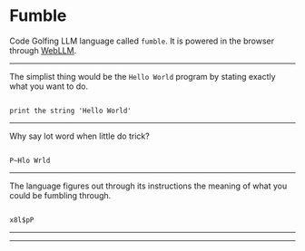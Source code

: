 # Fumble
Code Golfing LLM language called `fumble`. It is powered in the browser through [WebLLM](https://webllm.mlc.ai).


---

The simplist thing would be the `Hello World` program by stating exactly what you want to do.

<div class="fumble-v0" code="print the string 'Hello World'" collapsed>
<pre><code>
print the string 'Hello World'
</code></pre>
</div>

---

Why say lot word when little do trick?

<div class="fumble-v0" collapsed>
<pre><code>
P~Hlo Wrld
</code></pre>
</div>

---

The language figures out through its instructions the meaning of what you could be fumbling through.

<div class="fumble-v0" code="x8l$pP" collapsed>
<pre><code>
x8l$pP
</code></pre>
</div>


---
---


<script src="versions/fumble-v0.js"></script>
